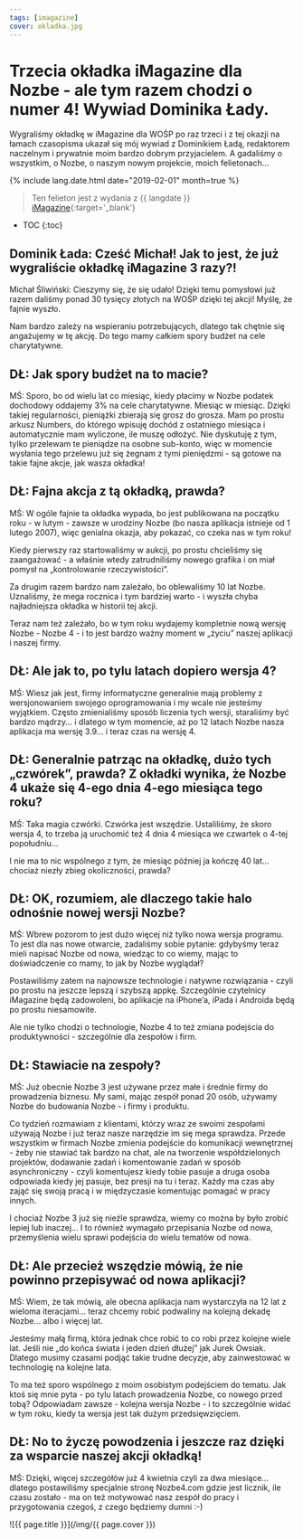 ```yaml
---
tags: [imagazine]
cover: okladka.jpg
---
```


# Trzecia okładka iMagazine dla Nozbe - ale tym razem chodzi o numer 4! Wywiad Dominika Łady.

Wygraliśmy okładkę w iMagazine dla WOŚP po raz trzeci i z tej okazji na łamach czasopisma ukazał się mój wywiad z Dominikiem Ładą, redaktorem naczelnym i prywatnie moim bardzo dobrym przyjacielem. A gadaliśmy o wszystkim, o Nozbe, o naszym nowym projekcie, moich felietonach...

<!--More-->

{% include lang.date.html date="2019-02-01" month=true %}

> Ten felieton jest z wydania z {{ langdate }} [iMagazine](https://imagazine.pl){:target='_blank'}

* TOC
{:toc}

## Dominik Łada: Cześć Michał! Jak to jest, że już wygraliście okładkę iMagazine 3 razy?!

Michał Śliwiński: Cieszymy się, że się udało! Dzięki temu pomysłowi już razem daliśmy ponad 30 tysięcy złotych na WOŚP dzięki tej akcji! Myślę, że fajnie wyszło.

Nam bardzo zależy na wspieraniu potrzebujących, dlatego tak chętnie się angażujemy w tę akcję. Do tego mamy całkiem spory budżet na cele charytatywne.

## DŁ: Jak spory budżet na to macie?

MŚ: Sporo, bo od wielu lat co miesiąc, kiedy płacimy w Nozbe podatek dochodowy oddajemy 3% na cele charytatywne. Miesiąc w miesiąc. Dzięki takiej regularności, pieniążki zbierają się grosz do grosza. Mam po prostu arkusz Numbers, do którego wpisuję dochód z ostatniego miesiąca i automatycznie mam wyliczone, ile muszę odłożyć. Nie dyskutuję z tym, tylko przelewam te pieniądze na osobne sub-konto, więc w momencie wysłania tego przelewu już się żegnam z tymi pieniędzmi - są gotowe na takie fajne akcje, jak wasza okładka!

## DŁ: Fajna akcja z tą okładką, prawda?

MŚ: W ogóle fajnie ta okładka wypada, bo jest publikowana na początku roku - w lutym - zawsze w urodziny Nozbe (bo nasza aplikacja istnieje od 1 lutego 2007), więc genialna okazja, aby pokazać, co czeka nas w tym roku!

Kiedy pierwszy raz startowaliśmy w aukcji, po prostu chcieliśmy się zaangażować - a właśnie wtedy zatrudniliśmy nowego grafika i on miał pomysł na „kontrolowanie rzeczywistości”.

Za drugim razem bardzo nam zależało, bo oblewaliśmy 10 lat Nozbe. Uznaliśmy, że mega rocznica i tym bardziej warto - i wyszła chyba najładniejsza okładka w historii tej akcji.

Teraz nam też zależało, bo w tym roku wydajemy kompletnie nową wersję Nozbe - Nozbe 4 - i to jest bardzo ważny moment w „życiu” naszej aplikacji i naszej firmy.

## DŁ: Ale jak to, po tylu latach dopiero wersja 4?

MŚ: Wiesz jak jest, firmy informatyczne generalnie mają problemy z wersjonowaniem swojego oprogramowania i my wcale nie jesteśmy wyjątkiem. Często zmienialiśmy sposób liczenia tych wersji, staraliśmy być bardzo mądrzy... i dlatego w tym momencie, aż po 12 latach Nozbe nasza aplikacja ma wersję 3.9... i teraz czas na wersję 4.

## DŁ: Generalnie patrząc na okładkę, dużo tych „czwórek”, prawda? Z okładki wynika, że Nozbe 4 ukaże się 4-ego dnia 4-ego miesiąca tego roku?

MŚ: Taka magia czwórki. Czwórka jest wszędzie. Ustaliliśmy, że skoro wersja 4, to trzeba ją uruchomić też 4 dnia 4 miesiąca we czwartek o 4-tej popołudniu...

I nie ma to nic wspólnego z tym, że miesiąc później ja kończę 40 lat... chociaż niezły zbieg okoliczności, prawda?

## DŁ: OK, rozumiem, ale dlaczego takie halo odnośnie nowej wersji Nozbe?

MŚ: Wbrew pozorom to jest dużo więcej niż tylko nowa wersja programu. To jest dla nas nowe otwarcie, zadaliśmy sobie pytanie: gdybyśmy teraz mieli napisać Nozbe od nowa, wiedząc to co wiemy, mając to doświadczenie co mamy, to jak by Nozbe wyglądał?

Postawiliśmy zatem na najnowsze technologie i natywne rozwiązania - czyli po prostu na jeszcze lepszą i szybszą appkę. Szczególnie czytelnicy iMagazine będą zadowoleni, bo aplikacje na iPhone’a, iPada i Androida będą po prostu niesamowite.

Ale nie tylko chodzi o technologie, Nozbe 4 to też zmiana podejścia do produktywności - szczególnie dla zespołów i firm.

## DŁ: Stawiacie na zespoły?

MŚ: Już obecnie Nozbe 3 jest używane przez małe i średnie firmy do prowadzenia biznesu. My sami, mając zespół ponad 20 osób, używamy Nozbe do budowania Nozbe - i firmy i produktu.

Co tydzień rozmawiam z klientami, którzy wraz ze swoimi zespołami używają Nozbe i już teraz nasze narzędzie im się mega sprawdza. Przede wszystkim w firmach Nozbe zmienia podejście do komunikacji wewnętrznej - żeby nie stawiać tak bardzo na chat, ale na tworzenie współdzielonych projektów, dodawanie zadań i komentowanie zadań w sposób asynchroniczny - czyli komentujesz kiedy tobie pasuje a druga osoba odpowiada kiedy jej pasuje, bez presji na tu i teraz. Każdy ma czas aby zająć się swoją pracą i w międzyczasie komentując pomagać w pracy innych.

I chociaż Nozbe 3 już się nieźle sprawdza, wiemy co można by było zrobić lepiej lub inaczej... I to również wymagało przepisania Nozbe od nowa, przemyślenia wielu sprawi podejścia do wielu tematów od nowa.

## DŁ: Ale przecież wszędzie mówią, że nie powinno przepisywać od nowa aplikacji?

MŚ: Wiem, że tak mówią, ale obecna aplikacja nam wystarczyła na 12 lat z wieloma iteracjami... teraz chcemy robić podwaliny na kolejną dekadę Nozbe... albo i więcej lat.

Jesteśmy małą firmą, która jednak chce robić to co robi przez kolejne wiele lat. Jeśli nie „do końca świata i jeden dzień dłużej” jak Jurek Owsiak. Dlatego musimy czasami podjąć takie trudne decyzje, aby zainwestować w technologię na kolejne lata.

To ma też sporo wspólnego z moim osobistym podejściem do tematu. Jak ktoś się mnie pyta - po tylu latach prowadzenia Nozbe, co nowego przed tobą? Odpowiadam zawsze - kolejna wersja Nozbe - i to szczególnie widać w tym roku, kiedy ta wersja jest tak dużym przedsięwzięciem.

## DŁ: No to życzę powodzenia i jeszcze raz dzięki za wsparcie naszej akcji okładką!

MŚ: Dzięki, więcej szczegółów już 4 kwietnia czyli za dwa miesiące... dlatego postawiliśmy specjalnie stronę Nozbe4.com gdzie jest licznik, ile czasu zostało - ma on też motywować nasz zespół do pracy i przygotowania czegoś, z czego będziemy dumni :-)

![{{ page.title }}](/img/{{ page.cover }})

[n]: https://nozbe.com/pl/?a=mike